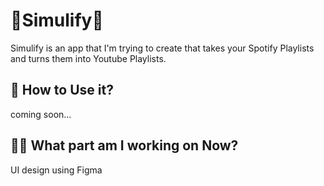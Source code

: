 # 🎵Simulify🎵

  Simulify is an app that I'm trying to create that takes your
  Spotify Playlists and turns them into Youtube Playlists.

## 📱 How to Use it?
  coming soon...

## 👨‍💻 What part am I working on Now?
  UI design using Figma
